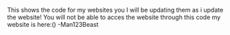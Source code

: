 This shows the code for my websites you
I will be updating them as i update the website!
You will not be able to acces the website through this code
my website is here:() 
      -Man123Beast
